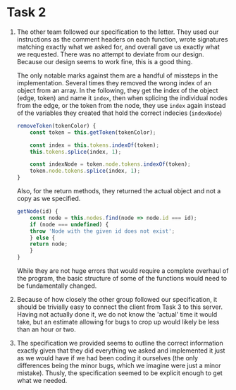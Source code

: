 # Task 2

1. The other team followed our specification to the letter. They used our instructions as the comment headers on each function, wrote signatures matching exactly what we asked for, and overall gave us exactly what we requested. There was no attempt to deviate from our design. Because our design seems to work fine, this is a good thing.

   The only notable marks against them are a handful of missteps in the implementation. Several times they removed the wrong index of an object from an array. In the following, they get the index of the object (edge, token) and name it `index`, then when splicing the individual nodes from the edge, or the token from the node, they use `index` again instead of the variables they created that hold the correct indecies (`indexNode`)

   ```js
   removeToken(tokenColor) {
       const token = this.getToken(tokenColor);

       const index = this.tokens.indexOf(token);
       this.tokens.splice(index, 1);

       const indexNode = token.node.tokens.indexOf(token);
       token.node.tokens.splice(index, 1);
   }
   ```

   Also, for the return methods, they returned the actual object and not a copy as we specified.

   ```js
   getNode(id) {
       const node = this.nodes.find(node => node.id === id);
       if (node === undefined) {
       throw 'Node with the given id does not exist';
       } else {
       return node;
       }
   }
   ```

   While they are not huge errors that would require a complete overhaul of the program, the basic structure of some of the functions would need to be fundamentally changed.

2. Because of how closely the other group followed our specification, it should be trivially easy to connect the client from Task 3 to this server. Having not actually done it, we do not know the 'actual' time it would take, but an estimate allowing for bugs to crop up would likely be less than an hour or two.

3. The specification we provided seems to outline the correct information exactly given that they did everything we asked and implemented it just as we would have if we had been coding it ourselves (the only differences being the minor bugs, which we imagine were just a minor mistake). Thusly, the specification seemed to be explicit enough to get what we needed.
